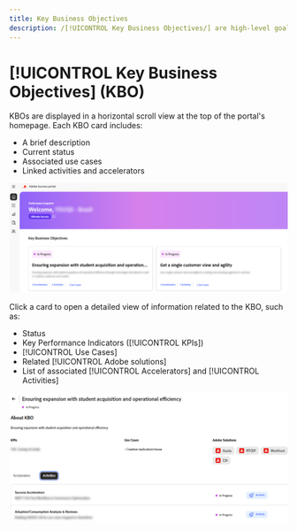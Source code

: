 ```yaml
---
title: Key Business Objectives
description: /[!UICONTROL Key Business Objectives/] are high-level goals that a customer aims to achieve through their partnership with Adobe.
---
```


# [!UICONTROL Key Business Objectives] (KBO)

KBOs are displayed in a horizontal scroll view at the top of the portal's homepage. Each KBO card includes:

* A brief description
* Current status
* Associated use cases
* Linked activities and accelerators

![kbo-home-page](/help/adobe-success-portal/assets/kbo-home-page.png)

Click a card to open a detailed view of information related to the KBO, such as:

* Status
* Key Performance Indicators ([!UICONTROL KPIs])
* [!UICONTROL Use Cases]
* Related [!UICONTROL Adobe solutions]
* List of associated [!UICONTROL Accelerators] and [!UICONTROL Activities]

![about-kbo-example](/help/adobe-success-portal/assets/about-kbo-example.png)
